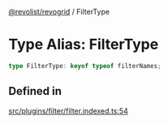 [@revolist/revogrid](README.md) / FilterType

# Type Alias: FilterType

```ts
type FilterType: keyof typeof filterNames;
```

## Defined in

[src/plugins/filter/filter.indexed.ts:54](https://github.com/revolist/revogrid/blob/029346d93426056ab8f85e88430904164676d501/src/plugins/filter/filter.indexed.ts#L54)
